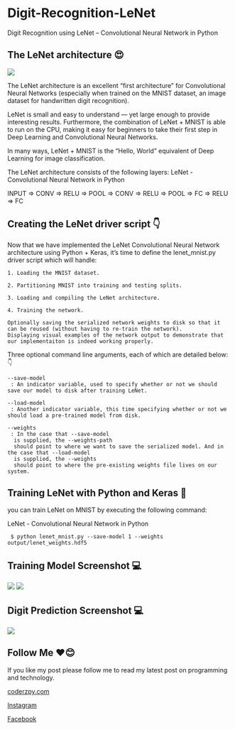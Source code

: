 # Digit-Recognition-LeNet
Digit Recognition using LeNet – Convolutional Neural Network in Python
## The LeNet architecture 😍

<img src="https://github.com/mhraza95/Digit-Recognition-LeNet/blob/master/lenet_architecture-768x226.png" />

The LeNet architecture is an excellent “first architecture” for Convolutional Neural Networks (especially when trained on the MNIST dataset, an image dataset for handwritten digit recognition).

LeNet is small and easy to understand — yet large enough to provide interesting results. Furthermore, the combination of LeNet + MNIST is able to run on the CPU, making it easy for beginners to take their first step in Deep Learning and Convolutional Neural Networks.

In many ways, LeNet + MNIST is the “Hello, World” equivalent of Deep Learning for image classification.

The LeNet architecture consists of the following layers:
LeNet - Convolutional Neural Network in Python

INPUT => CONV => RELU => POOL => CONV => RELU => POOL => FC => RELU => FC

## Creating the LeNet driver script 👇

Now that we have implemented the LeNet Convolutional Neural Network architecture using Python + Keras, it’s time to define the lenet_mnist.py
  driver script which will handle:

    1. Loading the MNIST dataset.
    
    2. Partitioning MNIST into training and testing splits.
    
    3. Loading and compiling the LeNet architecture.
    
    4. Training the network.
    
    Optionally saving the serialized network weights to disk so that it can be reused (without having to re-train the network).
    Displaying visual examples of the network output to demonstrate that our implementaiton is indeed working properly.

Three optional command line arguments, each of which are detailed below: 👇

    --save-model
     : An indicator variable, used to specify whether or not we should save our model to disk after training LeNet.
     
    --load-model
     : Another indicator variable, this time specifying whether or not we should load a pre-trained model from disk.
     
    --weights
     : In the case that --save-model
      is supplied, the --weights-path
      should point to where we want to save the serialized model. And in the case that --load-model
      is supplied, the --weights
      should point to where the pre-existing weights file lives on our system.


## Training LeNet with Python and Keras 🤗

you can train LeNet on MNIST by executing the following command:

LeNet - Convolutional Neural Network in Python

<code> $ python lenet_mnist.py --save-model 1 --weights output/lenet_weights.hdf5 </code>

## Training Model Screenshot 💻

<img src="https://github.com/mhraza95/Digit-Recognition-LeNet/blob/master/Capture%2001.PNG" />
<img src="https://github.com/mhraza95/Digit-Recognition-LeNet/blob/master/Capture%2002.PNG" />

## Digit Prediction Screenshot 💻

<img src="https://github.com/mhraza95/Digit-Recognition-LeNet/blob/master/Capture%2003.PNG" />


## Follow Me ❤😊

If you like my post please follow me to read my latest post on programming and technology.

<a target="_blank" href="https://coderzpy.com/"> coderzpy.com </a>

<a target="_blank" href="https://www.instagram.com/coderz.py/"> Instagram </a>

<a target="_blank" href="https://www.facebook.com/coderz.py"> Facebook </a>
